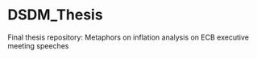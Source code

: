 # DSDM_Thesis
Final thesis repository: Metaphors on inflation analysis on ECB executive meeting speeches 
